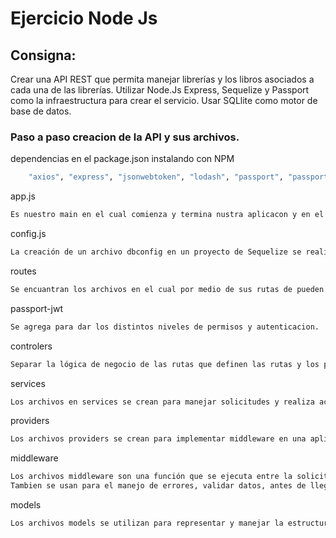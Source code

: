 # Ejercicio Node Js

## Consigna:
Crear una API REST que permita manejar librerías y los libros asociados a cada una de
las librerías. Utilizar Node.Js Express, Sequelize y Passport como la infraestructura para crear
el servicio. Usar SQLlite como motor de base de datos.

### Paso a paso creacion de la API y sus archivos.

dependencias en el package.json instalando con NPM
```sh
    "axios", "express", "jsonwebtoken", "lodash", "passport", "passport-jwt", "sequelize", "sqlite3", "nodemon"
```

app.js
```sh
Es nuestro main en el cual comienza y termina nustra aplicacon y en el realizamos las distintas configuraciones para que corra nustra API, como el puerto, los Middleware, las rutas y el server.
```

config.js
```sh
La creación de un archivo dbconfig en un proyecto de Sequelize se realiza con el propósito de almacenar la configuración de conexión a la base de datos, facilitando la gestión de diferentes entornos y simplificando la configuración de la aplicación.
```

routes
```sh
Se encuantran los archivos en el cual por medio de sus rutas de pueden realizar los diferentes metodos para realizar la CRUD a traves de las peticiones, estos archivos requieren de los controllers.
```

passport-jwt
```sh
Se agrega para dar los distintos niveles de permisos y autenticacion.
```

controlers
```sh
Separar la lógica de negocio de las rutas que definen las rutas y los puntos de acceso de la aplicación, ademas Facilitar la reutilización de la lógica de negocio en diferentes rutas y Simplificar el mantenimiento y la escalabilidad del proyecto. Estos archivos requieren de los services.
```

services
```sh
Los archivos en services se crean para manejar solicitudes y realiza acciones en funcion de esas solicitudes, se pueden crear rutas con parametros y require los providers.
```

providers
```sh
Los archivos providers se crean para implementar middleware en una aplicación y definir una funcion para ejecutar cada soliitud que llegue a la aplicacion y require los models.
```

middleware
```sh
Los archivos middleware son una función que se ejecuta entre la solicitud y la respuesta en una aplicación.
Tambien se usan para el manejo de errores, validar datos, antes de llegar a las definiciones de las rutas.
```

models
```sh
Los archivos models se utilizan para representar y manejar la estructura de los datos en el lado del servidor, facilitando la organización, validación y manipulación de los datos. Esto permite una mayor separación de responsabilidades y reutilización de código en el proyecto.
```